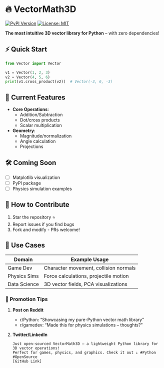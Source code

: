 # 🔥 VectorMath3D 

[![PyPI Version](https://img.shields.io/pypi/v/vector-math-3d?color=blue)](https://pypi.org/project/vector-math-3d/)
[![License: MIT](https://img.shields.io/badge/License-MIT-yellow.svg)](https://opensource.org/licenses/MIT)

**The most intuitive 3D vector library for Python** – with zero dependencies!

## ⚡ Quick Start
```python
from Vector import Vector

v1 = Vector(1, 2, 3)
v2 = Vector(4, 5, 6)
print(v1.cross_product(v2))  # Vector(-3, 6, -3)
```

## 🌟 Current Features
- **Core Operations**: 
  - Addition/Subtraction
  - Dot/cross products
  - Scalar multiplication
- **Geometry**:
  - Magnitude/normalization
  - Angle calculation
  - Projections

## 🛠️ Coming Soon
- [ ] Matplotlib visualization
- [ ] PyPI package
- [ ] Physics simulation examples

## 🤝 How to Contribute
1. Star the repository ⭐
2. Report issues if you find bugs
3. Fork and modify - PRs welcome!

## 🎯 Use Cases
| Domain          | Example Usage                          |
|-----------------|----------------------------------------|
| Game Dev        | Character movement, collision normals  |
| Physics Sims    | Force calculations, projectile motion  |
| Data Science    | 3D vector fields, PCA visualizations   |


### **🚀 Promotion Tips**
1. **Post on Reddit**  
   - r/Python: “Showcasing my pure-Python vector math library”  
   - r/gamedev: “Made this for physics simulations – thoughts?”  

2. **Twitter/LinkedIn**  
   ```text
   Just open-sourced VectorMath3D – a lightweight Python library for 3D vector operations! 
   Perfect for games, physics, and graphics. Check it out ↓ #Python #OpenSource
   [GitHub Link]
   ```
